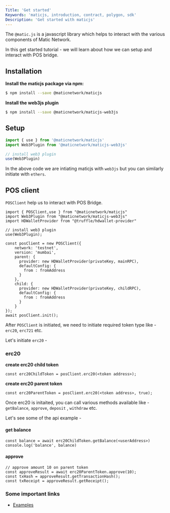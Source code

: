 ```yaml
---
Title: 'Get started'
Keywords: 'maticjs, introduction, contract, polygon, sdk'
Description: 'Get started with maticjs'
---
```


The `@matic.js` is a javascript library which helps to interact with the various components of Matic Network.

In this get started tutorial - we will learn about how we can setup and interact with POS bridge.

## Installation

**Install the maticjs package via npm:**

```bash
$ npm install --save @maticnetwork/maticjs
```

**Install the web3js plugin**

```bash
$ npm install --save @maticnetwork/maticjs-web3js
```

## Setup

```javascript
import { use } from '@maticnetwork/maticjs'
import Web3Plugin from '@maticnetwork/maticjs-web3js'

// install web3 plugin
use(Web3Plugin)
```

In the above code we are intiating maticjs with `web3js` but you can similarly initiate with `ethers`.

## POS client

`POSClient` help us to interact with POS Bridge.

```
import { POSClient,use } from "@maticnetwork/maticjs"
import Web3Plugin from "@maticnetwork/maticjs-web3js"
import HDWalletProvider from "@truffle/hdwallet-provider"

// install web3 plugin
use(Web3Plugin);

const posClient = new POSClient({
    network: 'testnet',
    version: 'mumbai',
    parent: {
      provider: new HDWalletProvider(privateKey, mainRPC),
      defaultConfig: {
        from : fromAddress
      }
    },
    child: {
      provider: new HDWalletProvider(privateKey, childRPC),
      defaultConfig: {
        from : fromAddress
      }
    }
});
await posClient.init();

```

After `POSClient` is initiated, we need to initiate required token type like - `erc20`, `erc721` etc.

Let's initiate `erc20` -

### erc20

**create erc20 child token**

```
const erc20ChildToken = posClient.erc20(<token address>);
```

**create erc20 parent token**

```
const erc20ParentToken = posClient.erc20(<token address>, true);

```

Once erc20 is initaited, you can call various methods available like - `getBalance`, `approve`, `deposit` , `withdraw` etc.

Let's see some of the api example -

#### get balance

```
const balance = await erc20ChildToken.getBalance(<userAddress>)
console.log('balance', balance)
```

#### approve

```
// approve amount 10 on parent token
const approveResult = await erc20ParentToken.approve(10);
const txHash = approveResult.getTransactionHash();
const txReceipt = approveResult.getReceipt();
```

### Some important links

- [Examples](https://github.com/maticnetwork/matic.js/tree/master/examples)
